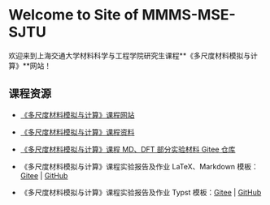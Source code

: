 # Welcome to Site of MMMS-MSE-SJTU

欢迎来到上海交通大学材料科学与工程学院研究生课程**《多尺度材料模拟与计算》**网站！

## 课程资源

- [《多尺度材料模拟与计算》课程网站](https://mmms.seekanotherland.xyz/)

- [《多尺度材料模拟与计算》课程资料](https://gitee.com/yangsl306/courses-mse-sjtu/tree/main/3-%E5%A4%9A%E5%B0%BA%E5%BA%A6%E6%9D%90%E6%96%99%E6%A8%A1%E6%8B%9F%E4%B8%8E%E8%AE%A1%E7%AE%97)

- [《多尺度材料模拟与计算》课程 MD、DFT 部分实验材料 Gitee 仓库](https://gitee.com/sjtu_konglt/MMMS)

- 《多尺度材料模拟与计算》课程实验报告及作业 LaTeX、Markdown 模板：[Gitee](https://gitee.com/yangsl306/report-template-MMMS) | [GitHub](https://github.com/Bit-Part-young/report-template-MMMS)

- 《多尺度材料模拟与计算》课程实验报告及作业 Typst 模板：[Gitee](https://gitee.com/yangsl306/report-template-MMMS-typst) | [GitHub](https://github.com/Bit-Part-young/report-template-MMMS-typst)
